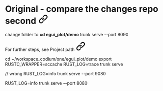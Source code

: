 # Original - compare the changes repo second [![alt text][1]](https://github.com/MathiasStadler/second)
<!-- keep the format -->
change folder to **cd egui_plot/demo**
trunk serve --port 8090
<!-- keep the format -->
For further steps, see Project path [![alt text][1]](project_path.md)
<!-- make folder and download the link sign vai curl -->
<!-- mkdir -p img && curl --create-dirs --output-dir img -O  "https://raw.githubusercontent.com/MathiasStadler/link_symbol_svg/refs/heads/main/link_symbol.svg"-->
<!-- Link sign - Don't Found a better way :-( - You know a better method? - **send me a email** -->
[1]: ./img/link_symbol.svg
<!-- keep the format -->

cd ~/workspace_codium/one/egui_plot/demo
export RUSTC_WRAPPER=sccache
RUST_LOG=trace trunk serve

// wrong RUST_LOG=info trunk serve --port 9080

RUST_LOG=info trunk serve --port 8080
